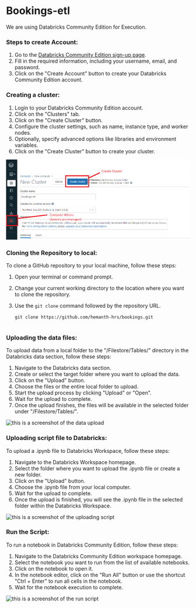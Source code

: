 # Bookings-etl

We are using Databricks Community Edition for Execution.

### Steps to create Account:
1. Go to the [Databricks Community Edition sign-up page](https://databricks.com/try-databricks).
2. Fill in the required information, including your username, email, and password.
3. Click on the "Create Account" button to create your Databricks Community Edition account.


### Creating a cluster:
1. Login to your Databricks Community Edition account.
2. Click on the "Clusters" tab.
3. Click on the "Create Cluster" button.
4. Configure the cluster settings, such as name, instance type, and worker nodes.
5. Optionally, specify advanced options like libraries and environment variables.
6. Click on the "Create Cluster" button to create your cluster.

![this is a screenshot of the create cluster](images/create_cluster.png)

### Cloning the Repository to local:
To clone a GitHub repository to your local machine, follow these steps:

1. Open your terminal or command prompt.
2. Change your current working directory to the location where you want to clone the repository.
3. Use the `git clone` command followed by the repository URL.

   ```shell
   git clone https://github.com/hemanth-hrs/bookings.git


### Uploading the data files:
To upload data from a local folder to the "/Filestore/Tables/" directory in the Databricks data section, follow these steps:

1. Navigate to the Databricks data section.
2. Create or select the target folder where you want to upload the data.
3. Click on the "Upload" button.
4. Choose the files or the entire local folder to upload.
5. Start the upload process by clicking "Upload" or "Open".
6. Wait for the upload to complete.
7. Once the upload finishes, the files will be available in the selected folder under "/Filestore/Tables/".

![this is a screenshot of the data upload](images/data_upload.png)

### Uploading script file to Databricks:
To upload a .ipynb file to Databricks Workspace, follow these steps:

1. Navigate to the Databricks Workspace homepage.
2. Select the folder where you want to upload the .ipynb file or create a new folder.
3. Click on the "Upload" button.
4. Choose the .ipynb file from your local computer.
5. Wait for the upload to complete.
6. Once the upload is finished, you will see the .ipynb file in the selected folder within the Databricks Workspace.

![this is a screenshot of the uploading script](images/notebook_upload.png)

### Run the Script:
To run a notebook in Databricks Community Edition, follow these steps:

1. Navigate to the Databricks Community Edition workspace homepage.
2. Select the notebook you want to run from the list of available notebooks.
3. Click on the notebook to open it.
4. In the notebook editor, click on the "Run All" button or use the shortcut "Ctrl + Enter" to run all cells in the notebook.
5. Wait for the notebook execution to complete.

![this is a screenshot of the run script](images/run_notebook.png)













